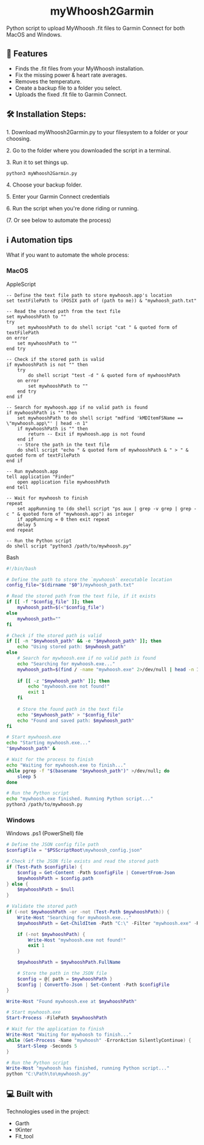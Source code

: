 <h1 align="center" id="title">myWhoosh2Garmin</h1>

<p id="description">Python script to upload MyWhoosh .fit files to Garmin Connect for both MacOS and Windows.</p>

  
  
<h2>🧐 Features</h2>

*   Finds the .fit files from your MyWhoosh installation.
*   Fix the missing power & heart rate averages.
*   Removes the temperature.
*   Create a backup file to a folder you select.
*   Uploads the fixed .fit file to Garmin Connect.

<h2>🛠️ Installation Steps:</h2>

<p>1. Download myWhoosh2Garmin.py to your filesystem to a folder or your choosing.</p>

<p>2. Go to the folder where you downloaded the script in a terminal.</p>

<p>3. Run it to set things up.</p>

```
python3 myWhoosh2Garmin.py
```

<p>4. Choose your backup folder.</p>

<p>5. Enter your Garmin Connect credentials</p>

<p>6. Run the script when you're done riding or running.</p>
<p>(7. Or see below to automate the process)</p>

<h2>ℹ️ Automation tips</h2> 

What if you want to automate the whole process:
<h3>MacOS</h3>
AppleScript

```applescript
-- Define the text file path to store mywhoosh.app's location
set textFilePath to (POSIX path of (path to me)) & "mywhoosh_path.txt"

-- Read the stored path from the text file
set mywhooshPath to ""
try
    set mywhooshPath to do shell script "cat " & quoted form of textFilePath
on error
    set mywhooshPath to ""
end try

-- Check if the stored path is valid
if mywhooshPath is not "" then
    try
        do shell script "test -d " & quoted form of mywhooshPath
    on error
        set mywhooshPath to ""
    end try
end if

-- Search for mywhoosh.app if no valid path is found
if mywhooshPath is "" then
    set mywhooshPath to do shell script "mdfind 'kMDItemFSName == \"mywhoosh.app\"' | head -n 1"
    if mywhooshPath is "" then
        return -- Exit if mywhoosh.app is not found
    end if
    -- Store the path in the text file
    do shell script "echo " & quoted form of mywhooshPath & " > " & quoted form of textFilePath
end if

-- Run mywhoosh.app
tell application "Finder"
    open application file mywhooshPath
end tell

-- Wait for mywhoosh to finish
repeat
    set appRunning to (do shell script "ps aux | grep -v grep | grep -c " & quoted form of "mywhoosh.app") as integer
    if appRunning = 0 then exit repeat
    delay 5
end repeat

-- Run the Python script
do shell script "python3 /path/to/mywhoosh.py"
```
Bash

```bash
#!/bin/bash

# Define the path to store the `mywhoosh` executable location
config_file="$(dirname "$0")/mywhoosh_path.txt"

# Read the stored path from the text file, if it exists
if [[ -f "$config_file" ]]; then
    mywhoosh_path=$(<"$config_file")
else
    mywhoosh_path=""
fi

# Check if the stored path is valid
if [[ -n "$mywhoosh_path" && -e "$mywhoosh_path" ]]; then
    echo "Using stored path: $mywhoosh_path"
else
    # Search for mywhoosh.exe if no valid path is found
    echo "Searching for mywhoosh.exe..."
    mywhoosh_path=$(find / -name "mywhoosh.exe" 2>/dev/null | head -n 1)
    
    if [[ -z "$mywhoosh_path" ]]; then
        echo "mywhoosh.exe not found!"
        exit 1
    fi
    
    # Store the found path in the text file
    echo "$mywhoosh_path" > "$config_file"
    echo "Found and saved path: $mywhoosh_path"
fi

# Start mywhoosh.exe
echo "Starting mywhoosh.exe..."
"$mywhoosh_path" &

# Wait for the process to finish
echo "Waiting for mywhoosh.exe to finish..."
while pgrep -f "$(basename "$mywhoosh_path")" >/dev/null; do
    sleep 5
done

# Run the Python script
echo "mywhoosh.exe finished. Running Python script..."
python3 /path/to/mywhoosh.py

```
<h3>Windows</h3>

Windows .ps1 (PowerShell) file
```powershell
# Define the JSON config file path
$configFile = "$PSScriptRoot\mywhoosh_config.json"

# Check if the JSON file exists and read the stored path
if (Test-Path $configFile) {
    $config = Get-Content -Path $configFile | ConvertFrom-Json
    $mywhooshPath = $config.path
} else {
    $mywhooshPath = $null
}

# Validate the stored path
if (-not $mywhooshPath -or -not (Test-Path $mywhooshPath)) {
    Write-Host "Searching for mywhoosh.exe..."
    $mywhooshPath = Get-ChildItem -Path "C:\" -Filter "mywhoosh.exe" -Recurse -ErrorAction SilentlyContinue | Select-Object -First 1

    if (-not $mywhooshPath) {
        Write-Host "mywhoosh.exe not found!"
        exit 1
    }

    $mywhooshPath = $mywhooshPath.FullName

    # Store the path in the JSON file
    $config = @{ path = $mywhooshPath }
    $config | ConvertTo-Json | Set-Content -Path $configFile
}

Write-Host "Found mywhoosh.exe at $mywhooshPath"

# Start mywhoosh.exe
Start-Process -FilePath $mywhooshPath

# Wait for the application to finish
Write-Host "Waiting for mywhoosh to finish..."
while (Get-Process -Name "mywhoosh" -ErrorAction SilentlyContinue) {
    Start-Sleep -Seconds 5
}

# Run the Python script
Write-Host "mywhoosh has finished, running Python script..."
python "C:\Path\to\mywhoosh.py"
```

<h2>💻 Built with</h2>

Technologies used in the project:

*   Garth
*   tKinter
*   Fit\_tool
